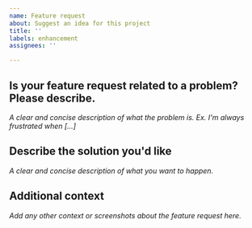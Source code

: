 ```yaml
---
name: Feature request
about: Suggest an idea for this project
title: ''
labels: enhancement
assignees: ''

---
```


## Is your feature request related to a problem? Please describe.
*A clear and concise description of what the problem is. Ex. I'm always frustrated when [...]*

## Describe the solution you'd like
*A clear and concise description of what you want to happen.*

## Additional context
*Add any other context or screenshots about the feature request here.*
